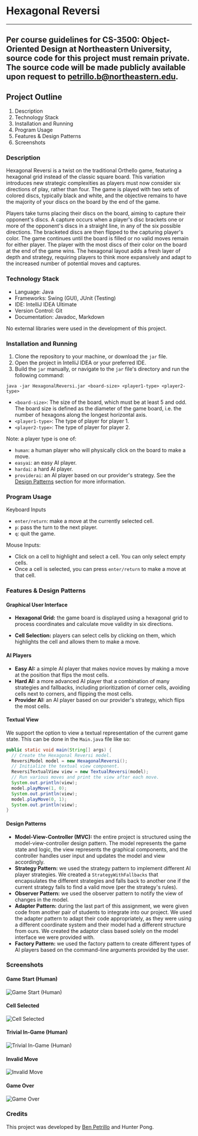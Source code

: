 # Hexagonal Reversi

---
Per course guidelines for CS-3500: Object-Oriented Design at Northeastern University,
source code for this project must remain private. The source code will be made publicly
available upon request to [petrillo.b@northeastern.edu](mailto:petrillo.b@northeastern.edu).
---

## Project Outline
1. Description
2. Technology Stack
3. Installation and Running
4. Program Usage
5. Features & Design Patterns
6. Screenshots

### Description

Hexagonal Reversi is a twist on the traditional Orthello game, featuring a hexagonal 
grid instead of the classic square board. This variation introduces new strategic 
complexities as players must now consider six directions of play, rather than four. 
The game is played with two sets of colored discs, typically black and white, and 
the objective remains to have the majority of your discs on the board by the end of 
the game.

Players take turns placing their discs on the board, aiming to capture their 
opponent's discs. A capture occurs when a player's disc brackets one or more of 
the opponent's discs in a straight line, in any of the six possible directions. 
The bracketed discs are then flipped to the capturing player's color. The game 
continues until the board is filled or no valid moves remain for either player. 
The player with the most discs of their color on the board at the end of the game 
wins. The hexagonal layout adds a fresh layer of depth and strategy, requiring 
players to think more expansively and adapt to the increased number of potential 
moves and captures.

### Technology Stack

- Language: Java
- Frameworks: Swing (GUI), JUnit (Testing)
- IDE: IntelliJ IDEA Ultimate
- Version Control: Git
- Documentation: Javadoc, Markdown

No external libraries were used in the development of this project.

### Installation and Running

1. Clone the repository to your machine, or download the `jar` file.
2. Open the project in IntelliJ IDEA or your preferred IDE.
3. Build the `jar` manually, or navigate to the `jar` file's directory and run the following command:

```shell
java -jar HexagonalReversi.jar <board-size> <player1-type> <player2-type>
```

- `<board-size>`: The size of the board, which must be at least 5 and odd. The board size is defined
as the diameter of the game board, i.e. the number of hexagons along the longest horizontal axis.
- `<player1-type>`: The type of player for player 1.
- `<player2-type>`: The type of player for player 2.

Note: a player type is one of:
- `human`: a human player who will physically click on the board to make a move.
- `easyai`: an easy AI player.
- `hardai`: a hard AI player.
- `providerai`: an AI player based on our provider's strategy. See the [Design Patterns](#design-patterns) section for more information.

### Program Usage

Keyboard Inputs
- `enter/return`: make a move at the currently selected cell.
- `p`: pass the turn to the next player.
- `q`: quit the game.

Mouse Inputs:
- Click on a cell to highlight and select a cell. You can only select empty cells.
- Once a cell is selected, you can press `enter/return` to make a move at that cell.

### Features & Design Patterns

#### Graphical User Interface

- **Hexagonal Grid:** the game board is displayed using a hexagonal grid to process coordinates
and calculate move validity in six directions.

- **Cell Selection:** players can select cells by clicking on them, which highlights the cell
and allows them to make a move.

#### AI Players

- **Easy AI:** a simple AI player that makes novice moves by making a move at the position that flips the most cells.
- **Hard AI:** a more advanced AI player that a combination of many strategies and fallbacks, including prioritization
of corner cells, avoiding cells next to corners, and flipping the most cells.
- **Provider AI:** an AI player based on our provider's strategy, which flips the most cells.

#### Textual View

We support the option to view a textual representation of the current game state.
This can be done in the `Main.java` file like so:

```java
public static void main(String[] args) {
  // Create the Hexagonal Reversi model.
  ReversiModel model = new HexagonalReversi();
  // Initialize the textual view component.
  ReversiTextualView view = new TextualReversi(model);
  // Run various moves and print the view after each move.
  System.out.println(view);
  model.playMove(1, 0);
  System.out.println(view);
  model.playMove(0, 1);
  System.out.println(view);
}
```

#### Design Patterns

- **Model-View-Controller (MVC):** the entire project is structured using the model-view-controller
design pattern. The model represents the game state and logic, the view represents the graphical
components, and the controller handles user input and updates the model and view accordingly.
- **Strategy Pattern:** we used the strategy pattern to implement different AI player strategies.
We created a `StrategyWithFallbacks` that encapsulates the different strategies and falls back to 
another one if the current strategy fails to find a valid move (per the strategy's rules).
- **Observer Pattern:** we used the observer pattern to notify the view of changes in the model.
- **Adapter Pattern:** during the last part of this assignment, we were given code from another
pair of students to integrate into our project. We used the adapter pattern to adapt their code
appropriately, as they were using a different coordinate system and their model had a different
structure from ours. We created the adaptor class based solely on the model interface we were provided with.
- **Factory Pattern:** we used the factory pattern to create different types of AI players based on
the command-line arguments provided by the user.

### Screenshots

#### Game Start (Human)
![Game Start (Human)](./docs/screenshots/game_start_human.png)

#### Cell Selected
![Cell Selected](./docs/screenshots/cell_selected.png)

#### Trivial In-Game (Human)
![Trivial In-Game (Human)](./docs/screenshots/trivial_in_game_human.png)

#### Invalid Move
![Invalid Move](./docs/screenshots/invalid_move.png)

#### Game Over
![Game Over](./docs/screenshots/game_over.png)

### Credits

This project was developed by [Ben Petrillo](https://benpetrillo.dev) and Hunter Pong.